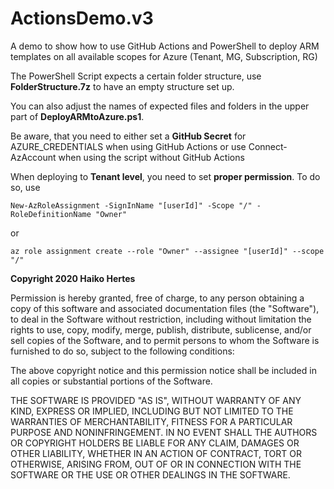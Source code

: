 # ActionsDemo.v3
A demo to show how to use GitHub Actions and PowerShell to deploy ARM templates on all available scopes for Azure (Tenant, MG, Subscription, RG)

The PowerShell Script expects a certain folder structure, use **FolderStructure.7z** to have an empty structure set up.

You can also adjust the names of expected files and folders in the upper part of **DeployARMtoAzure.ps1**.

Be aware, that you need to either set a **GitHub Secret** for AZURE_CREDENTIALS when using GitHub Actions or use Connect-AzAccount when using the script without GitHub Actions

When deploying to **Tenant level**, you need to set **proper permission**. To do so, use

`New-AzRoleAssignment -SignInName "[userId]" -Scope "/" -RoleDefinitionName "Owner"`

or

`az role assignment create --role "Owner" --assignee "[userId]" --scope "/"`


**Copyright 2020 Haiko Hertes**

Permission is hereby granted, free of charge, to any person obtaining a copy of this software and associated documentation files (the "Software"), to deal in the Software without restriction, including without limitation the rights to use, copy, modify, merge, publish, distribute, sublicense, and/or sell copies of the Software, and to permit persons to whom the Software is furnished to do so, subject to the following conditions:

The above copyright notice and this permission notice shall be included in all copies or substantial portions of the Software.

THE SOFTWARE IS PROVIDED "AS IS", WITHOUT WARRANTY OF ANY KIND, EXPRESS OR IMPLIED, INCLUDING BUT NOT LIMITED TO THE WARRANTIES OF MERCHANTABILITY, FITNESS FOR A PARTICULAR PURPOSE AND NONINFRINGEMENT. IN NO EVENT SHALL THE AUTHORS OR COPYRIGHT HOLDERS BE LIABLE FOR ANY CLAIM, DAMAGES OR OTHER LIABILITY, WHETHER IN AN ACTION OF CONTRACT, TORT OR OTHERWISE, ARISING FROM, OUT OF OR IN CONNECTION WITH THE SOFTWARE OR THE USE OR OTHER DEALINGS IN THE SOFTWARE.

